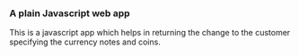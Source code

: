 ### A plain Javascript web app

This is a javascript app which helps in returning the change to the customer specifying the currency notes and coins. 
